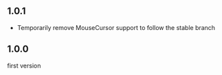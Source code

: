 
## 1.0.1

- Temporarily remove MouseCursor support to follow the stable branch

## 1.0.0

first version
